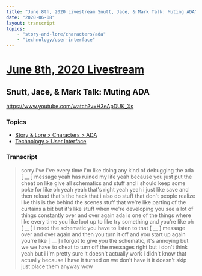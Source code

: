 ```yaml
---
title: "June 8th, 2020 Livestream Snutt, Jace, & Mark Talk: Muting ADA"
date: "2020-06-08"
layout: transcript
topics:
    - "story-and-lore/characters/ada"
    - "technology/user-interface"
---
```

# [June 8th, 2020 Livestream](../2020-06-08.md)
## Snutt, Jace, & Mark Talk: Muting ADA
https://www.youtube.com/watch?v=H3eApDUK_Xs

### Topics
* [Story & Lore > Characters > ADA](../topics/story-and-lore/characters/ada.md)
* [Technology > User Interface](../topics/technology/user-interface.md)

### Transcript

> sorry i've i've every time i'm like doing any kind of debugging the ada [ __ ] message yeah has ruined my life yeah because you just put the cheat on like give all schematics and stuff and i should keep some poke for like oh yeah yeah that's right yeah yeah i just like save and then reload that's the hack that i also do stuff that don't people realize like this is the behind the scenes stuff that we're like parting of the curtains a bit but it's like stuff when we're developing you see a lot of things constantly over and over again ada is one of the things where like every time you like loot up to like try something and you're like oh [ __ ] i need the schematic you have to listen to that [ __ ] message over and over again and then you turn it off and you start up again you're like [ __ ] i forgot to give you the schematic, it's annoying but we we have to cheat to turn off the messages right but i don't think yeah but i i'm pretty sure it doesn't actually work i didn't know that actually because i have it turned on we don't have it it doesn't skip just place them anyway wow

